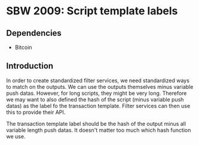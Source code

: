 SBW 2009: Script template labels
==============================

Dependencies
------------

* Bitcoin

Introduction
------------

In order to create standardized filter services, we need standardized ways to
match on the outputs. We can use the outputs themselves minus variable push
datas. However, for long scripts, they might be very long. Therefore we may want
to also defined the hash of the script (minus variable push datas) as the label
fo the transaction template. Filter services can then use this to provide their
API.

The transaction template label should be the hash of the output minus all
variable length push datas. It doesn't matter too much which hash function we
use.